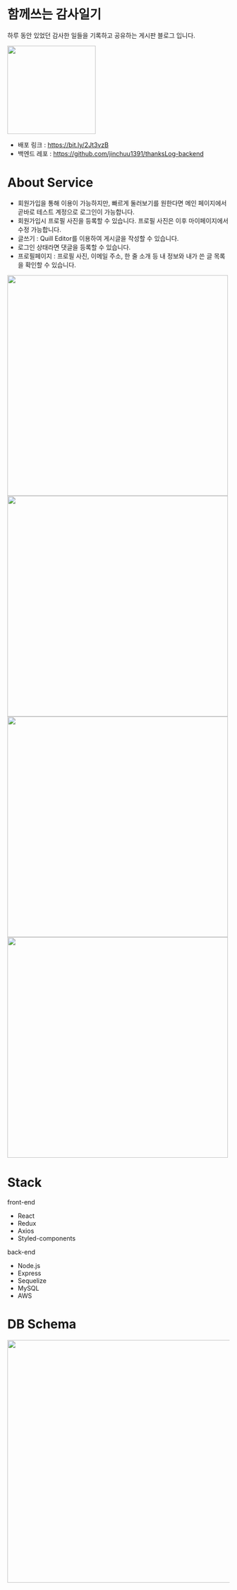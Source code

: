 # 함께쓰는 감사일기
하루 동안 있었던 감사한 일들을 기록하고 공유하는 게시판 블로그 입니다.

<img width="200"
src="https://user-images.githubusercontent.com/62422486/100712599-5a023e80-33f6-11eb-9a18-81e230bd5671.png">

- 배포 링크 : https://bit.ly/2Jt3vzB
- 백엔드 레포 : https://github.com/jinchuu1391/thanksLog-backend

# About Service
- 회원가입을 통해 이용이 가능하지만, 빠르게 둘러보기를 원한다면 메인 페이지에서 곧바로 테스트 계정으로 로그인이 가능합니다.
- 회원가입시 프로필 사진을 등록할 수 있습니다. 프로필 사진은 이후 마이페이지에서 수정 가능합니다.
- 글쓰기 : Quill Editor를 이용하여 게시글을 작성할 수 있습니다.
- 로그인 상태라면 댓글을 등록할 수 있습니다.
- 프로필페이지 : 프로필 사진, 이메일 주소, 한 줄 소개 등 내 정보와 내가 쓴 글 목록을 확인할 수 있습니다.

<img width="500" src="https://user-images.githubusercontent.com/62422486/100839011-dd836480-34b6-11eb-9214-85189a8618c7.png">
<img width="500" src="https://user-images.githubusercontent.com/62422486/100838858-909f8e00-34b6-11eb-86d4-7701f58a7a04.png">
<img width="500" src="https://user-images.githubusercontent.com/62422486/100838735-533b0080-34b6-11eb-954f-de7d31e5e183.png">
<img width="500" src="https://user-images.githubusercontent.com/62422486/100839486-a3ff2900-34b7-11eb-93cf-23e47f723968.png">

# Stack
front-end
- React
- Redux
- Axios
- Styled-components

back-end
- Node.js
- Express
- Sequelize
- MySQL
- AWS

# DB Schema
<img width="550"
src="https://user-images.githubusercontent.com/62422486/100836938-9182f080-34b3-11eb-94ca-cf081fbff341.png">
